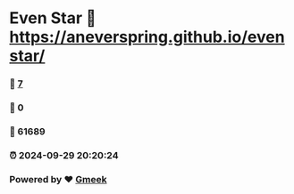 # Even Star :link: https://aneverspring.github.io/evenstar/ 
### :page_facing_up: [7](https://aneverspring.github.io/evenstar//tag.html) 
### :speech_balloon: 0 
### :hibiscus: 61689 
### :alarm_clock: 2024-09-29 20:20:24 
### Powered by :heart: [Gmeek](https://github.com/Meekdai/Gmeek)
